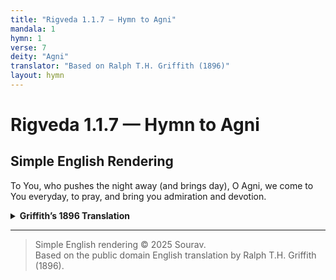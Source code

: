 ```yaml
---
title: "Rigveda 1.1.7 — Hymn to Agni"
mandala: 1
hymn: 1
verse: 7
deity: "Agni"
translator: "Based on Ralph T.H. Griffith (1896)"
layout: hymn
---
```


# Rigveda 1.1.7 — Hymn to Agni

## Simple English Rendering
To You, who pushes the night away (and brings day), O Agni, we come to You everyday, to pray, and bring you admiration and devotion.  

<details>
  <summary><strong>Griffith’s 1896 Translation</strong></summary>

To thee, dispeller of the night, O Agni, day by day with prayer
Bringing thee reverence, we come

</details>

---

> Simple English rendering © 2025 Sourav.  
> Based on the public domain English translation by Ralph T.H. Griffith (1896).  